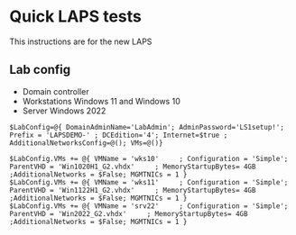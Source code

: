 # Quick LAPS tests

This instructions are for the new LAPS

## Lab config

- Domain controller
- Workstations Windows 11 and Windows 10
- Server Windows 2022

```
$LabConfig=@{ DomainAdminName='LabAdmin'; AdminPassword='LS1setup!'; Prefix = 'LAPSDEMO-' ; DCEdition='4'; Internet=$true ; AdditionalNetworksConfig=@(); VMs=@()}

$LabConfig.VMs += @{ VMName = 'wks10'     ; Configuration = 'Simple'; ParentVHD = 'Win1020H1_G2.vhdx'     ; MemoryStartupBytes= 4GB ;AdditionalNetworks = $False; MGMTNICs = 1 }
$LabConfig.VMs += @{ VMName = 'wks11'     ; Configuration = 'Simple'; ParentVHD = 'Win1122H1_G2.vhdx'     ; MemoryStartupBytes= 4GB ;AdditionalNetworks = $False; MGMTNICs = 1 }
$LabConfig.VMs += @{ VMName = 'srv22'     ; Configuration = 'Simple'; ParentVHD = 'Win2022_G2.vhdx'     ; MemoryStartupBytes= 4GB ;AdditionalNetworks = $False; MGMTNICs = 1 }
```